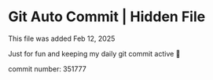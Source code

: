 # Git Auto Commit | Hidden File

This file was added Feb 12, 2025

Just for fun and keeping my daily git commit active 🤪

commit number: 351777
